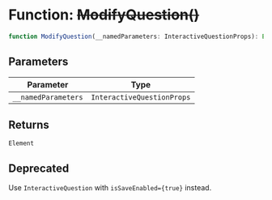 # Function: ~~ModifyQuestion()~~

```ts
function ModifyQuestion(__namedParameters: InteractiveQuestionProps): Element
```

## Parameters

| Parameter | Type |
| ------ | ------ |
| `__namedParameters` | `InteractiveQuestionProps` |

## Returns

`Element`

## Deprecated

Use `InteractiveQuestion` with `isSaveEnabled={true}` instead.

